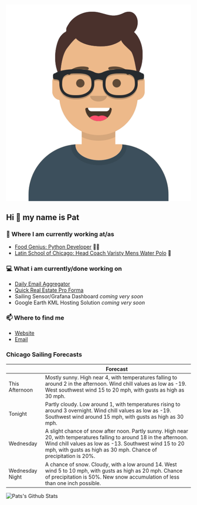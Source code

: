 [![Social banner for p-j-falconer](https://raw.githubusercontent.com/P-J-FALCONER/P-J-FALCONER/master/assets/avataaars.svg)](https://patfalconer.com/)
## Hi :wave: my name is Pat

### 💼 Where I am currently working at/as
- [Food Genius: Python Developer](https://getfoodgenius.com/) 🍔🐍
- [Latin School of Chicago: Head Coach Varisty Mens Water Polo](https://www.latinschool.org/) 🤽


### 💻 What i am currently/done working on
 - [Daily Email Aggregator](https://github.com/P-J-FALCONER/dott_daily_mail)
 - [Quick Real Estate Pro Forma](https://github.com/P-J-FALCONER/henry)
 - Sailing Sensor/Grafana Dashboard *coming very soon*
 - Google Earth KML Hosting Solution *coming very soon*

### 📫 Where to find me
 - [Website](https://patfalconer.com/)
 - [Email](mailto:patrick.j.falconer@gmail.com)


### Chicago Sailing Forecasts
|   | Forecast  |
|---|---|
| This Afternoon | Mostly sunny. High near 4, with temperatures falling to around 2 in the afternoon. Wind chill values as low as -19. West southwest wind 15 to 20 mph, with gusts as high as 30 mph. |
| Tonight | Partly cloudy. Low around 1, with temperatures rising to around 3 overnight. Wind chill values as low as -19. Southwest wind around 15 mph, with gusts as high as 30 mph. |
| Wednesday | A slight chance of snow after noon. Partly sunny. High near 20, with temperatures falling to around 18 in the afternoon. Wind chill values as low as -13. Southwest wind 15 to 20 mph, with gusts as high as 30 mph. Chance of precipitation is 20%. |
| Wednesday Night | A chance of snow. Cloudy, with a low around 14. West wind 5 to 10 mph, with gusts as high as 20 mph. Chance of precipitation is 50%. New snow accumulation of less than one inch possible. |

![Pats's Github Stats](https://github-readme-stats.vercel.app/api?username=p-j-falconer&show_icons=true&theme=radical)
